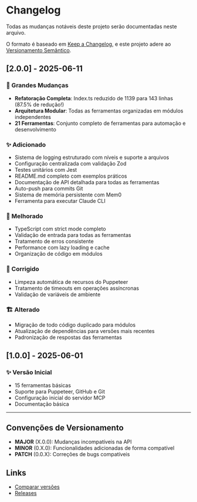 # Changelog

Todas as mudanças notáveis deste projeto serão documentadas neste arquivo.

O formato é baseado em [Keep a Changelog](https://keepachangelog.com/pt-BR/1.0.0/),
e este projeto adere ao [Versionamento Semântico](https://semver.org/lang/pt-BR/).

## [2.0.0] - 2025-06-11

### 🎉 Grandes Mudanças

- **Refatoração Completa**: Index.ts reduzido de 1139 para 143 linhas (87.5% de redução!)
- **Arquitetura Modular**: Todas as ferramentas organizadas em módulos independentes
- **21 Ferramentas**: Conjunto completo de ferramentas para automação e desenvolvimento

### ✨ Adicionado

- Sistema de logging estruturado com níveis e suporte a arquivos
- Configuração centralizada com validação Zod
- Testes unitários com Jest
- README.md completo com exemplos práticos
- Documentação de API detalhada para todas as ferramentas
- Auto-push para commits Git
- Sistema de memória persistente com Mem0
- Ferramenta para executar Claude CLI

### 🔧 Melhorado

- TypeScript com strict mode completo
- Validação de entrada para todas as ferramentas
- Tratamento de erros consistente
- Performance com lazy loading e cache
- Organização de código em módulos

### 🐛 Corrigido

- Limpeza automática de recursos do Puppeteer
- Tratamento de timeouts em operações assíncronas
- Validação de variáveis de ambiente

### 🏗️ Alterado

- Migração de todo código duplicado para módulos
- Atualização de dependências para versões mais recentes
- Padronização de respostas das ferramentas

## [1.0.0] - 2025-06-01

### ✨ Versão Inicial

- 15 ferramentas básicas
- Suporte para Puppeteer, GitHub e Git
- Configuração inicial do servidor MCP
- Documentação básica

---

## Convenções de Versionamento

- **MAJOR** (X.0.0): Mudanças incompatíveis na API
- **MINOR** (0.X.0): Funcionalidades adicionadas de forma compatível
- **PATCH** (0.0.X): Correções de bugs compatíveis

## Links

- [Comparar versões](https://github.com/diegofornalha/claude-code-10x/compare/v1.0.0...v2.0.0)
- [Releases](https://github.com/diegofornalha/claude-code-10x/releases)